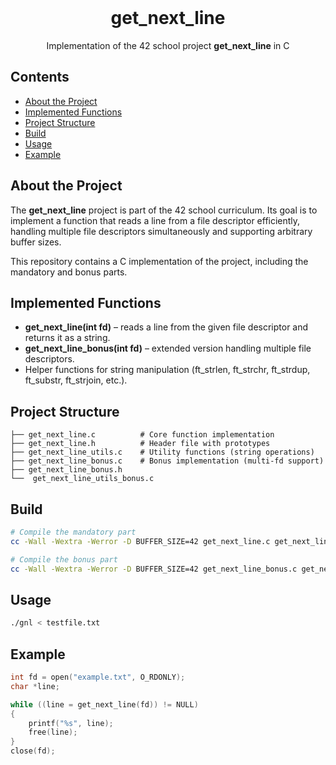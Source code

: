 <!-- PROJECT LOGO -->

<br />
<div align="center">
  <h1>get_next_line</h1>
  <p align="center">
    Implementation of the 42 school project <b>get_next_line</b> in C  
    <br />
  </p>
</div>

<!-- TABLE OF CONTENTS -->

## Contents

* [About the Project](#about-the-project)
* [Implemented Functions](#implemented-functions)
* [Project Structure](#project-structure)
* [Build](#build)
* [Usage](#usage)
* [Example](#example)

## About the Project

The **get\_next\_line** project is part of the 42 school curriculum.
Its goal is to implement a function that reads a line from a file descriptor efficiently, handling multiple file descriptors simultaneously and supporting arbitrary buffer sizes.

This repository contains a C implementation of the project, including the mandatory and bonus parts.

## Implemented Functions

* **get\_next\_line(int fd)** – reads a line from the given file descriptor and returns it as a string.
* **get\_next\_line\_bonus(int fd)** – extended version handling multiple file descriptors.
* Helper functions for string manipulation (ft\_strlen, ft\_strchr, ft\_strdup, ft\_substr, ft\_strjoin, etc.).

## Project Structure

```
├── get_next_line.c          # Core function implementation
├── get_next_line.h          # Header file with prototypes
├── get_next_line_utils.c    # Utility functions (string operations)
├── get_next_line_bonus.c    # Bonus implementation (multi-fd support)
├── get_next_line_bonus.h
└──  get_next_line_utils_bonus.c
```

## Build

```sh
# Compile the mandatory part
cc -Wall -Wextra -Werror -D BUFFER_SIZE=42 get_next_line.c get_next_line_utils.c main.c -o gnl

# Compile the bonus part
cc -Wall -Wextra -Werror -D BUFFER_SIZE=42 get_next_line_bonus.c get_next_line_utils_bonus.c main.c -o gnl_bonus
```

## Usage

```sh
./gnl < testfile.txt
```

## Example

```c
int fd = open("example.txt", O_RDONLY);
char *line;

while ((line = get_next_line(fd)) != NULL)
{
    printf("%s", line);
    free(line);
}
close(fd);
```
